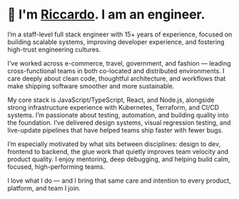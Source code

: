 # 👋 I'm [Riccardo](mailto:hi@riccardocoppola.me). I am an engineer.

I’m a staff-level full stack engineer with 15+ years of experience, focused on building scalable systems, improving developer experience, and fostering high-trust engineering cultures.

I’ve worked across e-commerce, travel, government, and fashion — leading cross-functional teams in both co-located and distributed environments. I care deeply about clean code, thoughtful architecture, and workflows that make shipping software smoother and more sustainable.

My core stack is JavaScript/TypeScript, React, and Node.js, alongside strong infrastructure experience with Kubernetes, Terraform, and CI/CD systems. I’m passionate about testing, automation, and building quality into the foundation. I’ve delivered design systems, visual regression testing, and live-update pipelines that have helped teams ship faster with fewer bugs.

I’m especially motivated by what sits between disciplines: design to dev, frontend to backend, the glue work that quietly improves team velocity and product quality. I enjoy mentoring, deep debugging, and helping build calm, focused, high-performing teams.

I love what I do — and I bring that same care and intention to every product, platform, and team I join.
